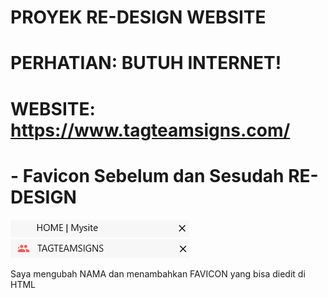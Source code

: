 # PROYEK RE-DESIGN WEBSITE
# PERHATIAN: BUTUH INTERNET!
# WEBSITE: https://www.tagteamsigns.com/
# - Favicon Sebelum dan Sesudah RE-DESIGN
![Favicon Sebelum](image/FAV1.png) ![Favicon Sesudah](image/FAV2.png)

Saya mengubah NAMA dan menambahkan FAVICON yang bisa diedit di HTML
